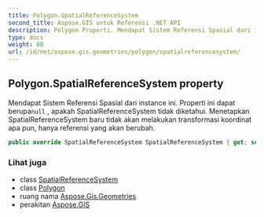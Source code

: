 ```yaml
---
title: Polygon.SpatialReferenceSystem
second_title: Aspose.GIS untuk Referensi .NET API
description: Polygon Properti. Mendapat Sistem Referensi Spasial dari instance ini. Properti ini dapat berupanull  apakah SpatialReferenceSystem tidak diketahui. Menetapkan SpatialReferenceSystem baru tidak akan melakukan transformasi koordinat apa pun hanya referensi yang akan berubah.
type: docs
weight: 80
url: /id/net/aspose.gis.geometries/polygon/spatialreferencesystem/
---
```

## Polygon.SpatialReferenceSystem property

Mendapat Sistem Referensi Spasial dari instance ini. Properti ini dapat berupa`null` , apakah SpatialReferenceSystem tidak diketahui. Menetapkan SpatialReferenceSystem baru tidak akan melakukan transformasi koordinat apa pun, hanya referensi yang akan berubah.

```csharp
public override SpatialReferenceSystem SpatialReferenceSystem { get; set; }
```

### Lihat juga

* class [SpatialReferenceSystem](../../../aspose.gis.spatialreferencing/spatialreferencesystem/)
* class [Polygon](../)
* ruang nama [Aspose.Gis.Geometries](../../polygon/)
* perakitan [Aspose.GIS](../../../)


